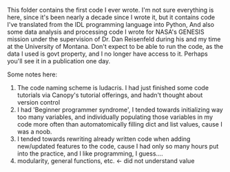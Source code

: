This folder contains the first code I ever wrote. I'm not sure everything is here, since it's been nearly a decade since I wrote it, but it contains code I've translated from the IDL programming language into Python, 
And also some data analysis and processing code I wrote for NASA's GENESIS mission under the supervision of Dr. Dan Reisenfeld during his and my time at the University of Montana. Don't expect to be able to run the code, as the data I used is govt property, and I no longer have access to it. Perhaps you'll see it in a publication one day.

Some notes here: 
1) The code naming scheme is ludacris. I had just finished some code tutorials via Canopy's tutorial offerings, and hadn't thought about version control
2) I had 'Beginner programmer syndrome', I tended towards initializing way too many variables, and individually populating those variables in my code more often than automatomically filling dict and list values, cause I was a noob.
3) I tended towards rewriting already written code when adding new/updated features to the code, cause I had only so many hours put into the practice, and I like programming, I guess....
4) modularity, general functions, etc. <- did not understand value
